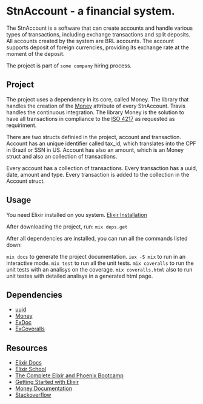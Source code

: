 # StnAccount - a financial system.

The StnAccount is a software that can create accounts and handle various types of transactions, including exchange transactions and split deposits. All accounts created by the system are BRL accounts. The account supports deposit of foreign currencies, providing its exchange rate at the moment of the deposit.

The project is part of `some company` hiring process.

## Project

The project uses a dependency in its core, called Money. The library that handles the creation of the [Money](https://github.com/elixirmoney/money) attribute of every StnAccount. Travis handles the continuous integration. The library Money is the solution to have all transactions in compliance to the [ISO 4217](https://pt.wikipedia.org/wiki/ISO_4217) as requested as requiriment.

There are two structs definied in the project, account and transaction. Account has an unique identifier called tax_id, which translates into the CPF in Brazil or SSN in US. Account has also an amount, which is an Money struct and also an collection of transactions.

Every account has a collection of transactions. Every transaction has a uuid, date, amount and type. Every transaction is added to the collection in the Account struct.

## Usage

You need Elixir installed on you system. [Elixir Installation](https://elixir-lang.org/install.html)

After downloading the project, run:
`mix deps.get`

After all dependencies are installed, you can run all the commands listed down:

`mix docs` to generate the project documentation.
`iex -S mix` to run in an interactive mode.
`mix test` to run all the unit tests.
`mix coveralls` to run the unit tests with an analisys on the coverage.
`mix coveralls.html` also to run unit testes with detailed analisys in a generated html page.

## Dependencies

* [uuid](https://github.com/zyro/elixir-uuid)
* [Money](https://github.com/elixirmoney/moneyk)
* [ExDoc](https://github.com/elixir-lang/ex_doc)
* [ExCoveralls](https://github.com/parroty/excoveralls)


## Resources

* [Elixir Docs](https://elixir-lang.org/docs.html)
* [Elixir School](https://elixirschool.com/pt/)
* [The Complete Elixir and Phoenix Bootcamp](https://www.udemy.com/course/the-complete-elixir-and-phoenix-bootcamp-and-tutorial/)
* [Getting Started with Elixir](https://app.pluralsight.com/library/courses/elixir-getting-started/table-of-contents)
* [Money Documentation](https://hexdocs.pm/money/Money.html)
* [Stackoverflow](https://stackoverflow.com/search?q=elixir)



